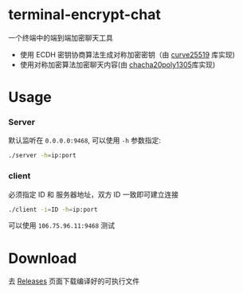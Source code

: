 # terminal-encrypt-chat

一个终端中的端到端加密聊天工具

- 使用 ECDH 密钥协商算法生成对称加密密钥（由 [curve25519](https://godoc.org/golang.org/x/crypto/curve25519) 库实现)
- 使用对称加密算法加密聊天内容(由 [chacha20poly1305](https://godoc.org/golang.org/x/crypto/chacha20poly1305)库实现)

# Usage

### Server

默认监听在 `0.0.0.0:9468`, 可以使用 `-h` 参数指定:
```bash
./server -h=ip:port
```

### client
必须指定 ID 和 服务器地址，双方 ID 一致即可建立连接
```bash
./client -i=ID -h=ip:port
```

可以使用 `106.75.96.11:9468` 测试

# Download

去 [Releases](https://github.com/guyanyijiu/terminal-encrypt-chat/releases) 页面下载编译好的可执行文件